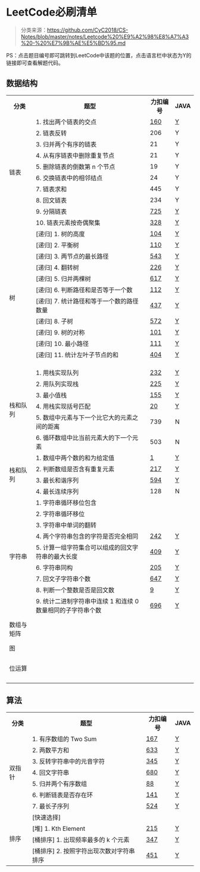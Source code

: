 # LeetCode必刷清单
> 分类来源：https://github.com/CyC2018/CS-Notes/blob/master/notes/Leetcode%20%E9%A2%98%E8%A7%A3%20-%20%E7%9B%AE%E5%BD%95.md

PS：点击题目编号即可跳转到LeetCode中该题的位置，点击语言栏中状态为Y的链接即可查看解题代码。

## 数据结构
<table>
	<tr>
	    <th>分类</th>
	    <th>题型</th>
	    <th>力扣编号</th>  
	    <th>JAVA</th>  
	</tr >
	<tr >
	    <td rowspan="10">链表</td>
	    <td>1. 找出两个链表的交点</td>
	    <td><a href="https://leetcode-cn.com/problems/intersection-of-two-linked-lists/" target="_blank" title="查看LeetCode题目">160</a></td>
	    <td><a href="" target="_blank" title="查看解题代码">Y</a></td>
	</tr>
	<tr>
	    <td>2. 链表反转</td>
	    <td>206</td>
	    <td>Y</td>
	</tr>
	<tr>
	    <td>3. 归并两个有序的链表</td>
	    <td>21</td>
	    <td>Y</td>
	</tr>
	<tr>
	    <td>4. 从有序链表中删除重复节点</td>
	    <td>21</td>
	    <td>Y</td>
	</tr>
	<tr>
	    <td>5. 删除链表的倒数第 n 个节点</td>
	    <td>19</td>
	    <td>Y</td>
	</tr>
	<tr>
	    <td>6. 交换链表中的相邻结点</td>
	    <td>24</td>
	    <td>Y</td>
	</tr>
	<tr>
	    <td>7. 链表求和</td>
	    <td>445</td>
	    <td>Y</td>
	</tr>
	<tr>
	    <td>8. 回文链表</td>
	    <td>234</td>
	    <td>Y</td>
	</tr>
	<tr>
	    <td>9. 分隔链表</td>
	    <td><a href="https://leetcode-cn.com/problems/split-linked-list-in-parts" target="_blank" title="查看LeetCode题目">725</a></td>
	    <td><a href="https://github.com/intflag/LeetCodeAC/blob/master/java/725.%E5%88%86%E9%9A%94%E9%93%BE%E8%A1%A8.java" target="_blank" title="查看解题代码">Y</a></td>
	</tr>
	<tr>
	    <td>10. 链表元素按奇偶聚集</td>
	    <td><a href="https://leetcode-cn.com/problems/odd-even-linked-list" target="_blank" title="查看LeetCode题目">328</a></td>
	    <td><a href="https://github.com/intflag/LeetCodeAC/blob/master/java/328.%E5%A5%87%E5%81%B6%E9%93%BE%E8%A1%A8.java" target="_blank" title="查看解题代码">Y</a></td>
	</tr>
    <tr >
	    <td rowspan="14">树</td>
	    <td>[递归] 1. 树的高度</td>
	    <td><a href="https://leetcode-cn.com/problems/maximum-depth-of-binary-tree/description/" target="_blank" title="查看LeetCode题目">104</a></td>
	    <td><a href="https://github.com/intflag/LeetCodeAC/blob/master/java/104.%E4%BA%8C%E5%8F%89%E6%A0%91%E7%9A%84%E6%9C%80%E5%A4%A7%E6%B7%B1%E5%BA%A6.java" target="_blank" title="查看解题代码">Y</a></td>
	</tr>
	<tr>
	    <td>[递归] 2. 平衡树</td>
	    <td><a href="https://leetcode-cn.com/problems/balanced-binary-tree/description/" target="_blank" title="查看LeetCode题目">110</a></td>
	    <td><a href="https://github.com/intflag/LeetCodeAC/blob/master/java/110.%E5%B9%B3%E8%A1%A1%E4%BA%8C%E5%8F%89%E6%A0%91.java" target="_blank" title="查看解题代码">Y</a></td>
	</tr>
	<tr>
	    <td>[递归] 3. 两节点的最长路径</td>
	    <td><a href="https://leetcode-cn.com/problems/diameter-of-binary-tree/description/" target="_blank" title="查看LeetCode题目">543</a></td>
	    <td><a href="https://github.com/intflag/LeetCodeAC/blob/master/java/543.%E4%BA%8C%E5%8F%89%E6%A0%91%E7%9A%84%E7%9B%B4%E5%BE%84.java" target="_blank" title="查看解题代码">Y</a></td>
	</tr>
	<tr>
	    <td>[递归] 4. 翻转树</td>
	    <td><a href="https://leetcode-cn.com/problems/invert-binary-tree/description/" target="_blank" title="查看LeetCode题目">226</a></td>
	    <td><a href="https://github.com/intflag/LeetCodeAC/blob/master/java/226.%E7%BF%BB%E8%BD%AC%E4%BA%8C%E5%8F%89%E6%A0%91.java" target="_blank" title="查看解题代码">Y</a></td>
	</tr>
	<tr>
	    <td>[递归] 5. 归并两棵树</td>
	    <td><a href="https://leetcode-cn.com/problems/merge-two-binary-trees/description/" target="_blank" title="查看LeetCode题目">617</a></td>
	    <td><a href="https://github.com/intflag/LeetCodeAC/blob/master/java/617.%E5%90%88%E5%B9%B6%E4%BA%8C%E5%8F%89%E6%A0%91.java" target="_blank" title="查看解题代码">Y</a></td>
	</tr>
	<tr>
	    <td>[递归] 6. 判断路径和是否等于一个数</td>
	    <td><a href="https://leetcode-cn.com/problems/path-sum/description/" target="_blank" title="查看LeetCode题目">112</a></td>
	    <td><a href="https://github.com/intflag/LeetCodeAC/blob/master/java/112.%E8%B7%AF%E5%BE%84%E6%80%BB%E5%92%8C.java" target="_blank" title="查看解题代码">Y</a></td>
	</tr>
	<tr>
	    <td>[递归] 7. 统计路径和等于一个数的路径数量</td>
	    <td><a href="https://leetcode-cn.com/problems/path-sum-iii/description/" target="_blank" title="查看LeetCode题目">437</a></td>
	    <td><a href="https://github.com/intflag/LeetCodeAC/blob/master/java/437.%E8%B7%AF%E5%BE%84%E6%80%BB%E5%92%8C-iii.java" target="_blank" title="查看解题代码">Y</a></td>
	</tr>
	<tr>
	    <td>[递归] 8. 子树</td>
	    <td><a href="https://leetcode-cn.com/problems/subtree-of-another-tree/description/" target="_blank" title="查看LeetCode题目">572</a></td>
	    <td><a href="https://github.com/intflag/LeetCodeAC/blob/master/java/572.%E5%8F%A6%E4%B8%80%E4%B8%AA%E6%A0%91%E7%9A%84%E5%AD%90%E6%A0%91.java" target="_blank" title="查看解题代码">Y</a></td>
	</tr>
	<tr>
	    <td>[递归] 9. 树的对称</td>
	    <td><a href="https://leetcode-cn.com/problems/symmetric-tree/description/" target="_blank" title="查看LeetCode题目">101</a></td>
	    <td><a href="https://github.com/intflag/LeetCodeAC/blob/master/java/101.%E5%AF%B9%E7%A7%B0%E4%BA%8C%E5%8F%89%E6%A0%91.java" target="_blank" title="查看解题代码">Y</a></td>
	</tr>
	<tr>
	    <td>[递归] 10. 最小路径</td>
	    <td><a href="https://leetcode-cn.com/problems/minimum-depth-of-binary-tree/description/" target="_blank" title="查看LeetCode题目">111</a></td>
	    <td><a href="https://github.com/intflag/LeetCodeAC/blob/master/java/111.%E4%BA%8C%E5%8F%89%E6%A0%91%E7%9A%84%E6%9C%80%E5%B0%8F%E6%B7%B1%E5%BA%A6.java" target="_blank" title="查看解题代码">Y</a></td>
	</tr>
	<tr>
	    <td>[递归] 11. 统计左叶子节点的和</td>
	    <td><a href="https://leetcode-cn.com/problems/sum-of-left-leaves/description/" target="_blank" title="查看LeetCode题目">404</a></td>
	    <td><a href="https://github.com/intflag/LeetCodeAC/blob/master/java/404.%E5%B7%A6%E5%8F%B6%E5%AD%90%E4%B9%8B%E5%92%8C.java" target="_blank" title="查看解题代码">Y</a></td>
	</tr>
	<tr>
	    <td></td>
	    <td></td>
	    <td></td>
	</tr>
	<tr>
	    <td></td>
	    <td></td>
	    <td></td>
	</tr>
	<tr>
	    <td></td>
	    <td></td>
	    <td></td>
	</tr>
	<tr >
	    <td rowspan="6">栈和队列</td>
	    <td>1. 用栈实现队列</td>
	    <td><a href="https://leetcode-cn.com/problems/implement-queue-using-stacks" target="_blank" title="查看LeetCode题目">232</a></td>
	    <td><a href="https://github.com/intflag/LeetCodeAC/blob/master/java/232.%E7%94%A8%E6%A0%88%E5%AE%9E%E7%8E%B0%E9%98%9F%E5%88%97.java" target="_blank" title="查看解题代码">Y</a></td>
	</tr>
	<tr >
	    <td>2. 用队列实现栈</td>
	    <td><a href="https://leetcode-cn.com/problems/implement-stack-using-queues" target="_blank" title="查看LeetCode题目">225</a></td>
	    <td><a href="https://github.com/intflag/LeetCodeAC/blob/master/java/225.%E7%94%A8%E9%98%9F%E5%88%97%E5%AE%9E%E7%8E%B0%E6%A0%88.java" target="_blank" title="查看解题代码">Y</a></td>
	</tr>
	<tr >
	    <td>3. 最小值栈</td>
	    <td><a href="https://leetcode-cn.com/problems/min-stack" target="_blank" title="查看LeetCode题目">155</a></td>
	    <td><a href="https://github.com/intflag/LeetCodeAC/blob/master/java/155.%E6%9C%80%E5%B0%8F%E6%A0%88.java" target="_blank" title="查看解题代码">Y</a></td>
	</tr>
	<tr >
	    <td>4. 用栈实现括号匹配</td>
	    <td><a href="https://leetcode-cn.com/problems/valid-parentheses" target="_blank" title="查看LeetCode题目">20</a></td>
	    <td><a href="https://github.com/intflag/LeetCodeAC/blob/master/java/20.%E6%9C%89%E6%95%88%E7%9A%84%E6%8B%AC%E5%8F%B7.java" target="_blank" title="查看解题代码">Y</a></td>
	</tr>
	<tr >
	    <td>5. 数组中元素与下一个比它大的元素之间的距离</td>
	    <td>739</td>
	    <td>N</td>
	</tr>
	<tr >
	    <td>6. 循环数组中比当前元素大的下一个元素</td>
	    <td>503</td>
	    <td>N</td>
	</tr>
    <tr >
	    <td rowspan="4">栈和队列</td>
	    <td>1. 数组中两个数的和为给定值</td>
	    <td><a href="https://leetcode-cn.com/problems/two-sum" target="_blank" title="查看LeetCode题目">1</a></td>
	    <td><a href="https://github.com/intflag/LeetCodeAC/blob/master/java/1.%E4%B8%A4%E6%95%B0%E4%B9%8B%E5%92%8C.java" target="_blank" title="查看解题代码">Y</a></td>
	</tr>
    <tr >
	    <td>2. 判断数组是否含有重复元素</td>
	    <td><a href="https://leetcode-cn.com/problems/contains-duplicate" target="_blank" title="查看LeetCode题目">217</a></td>
	    <td><a href="https://github.com/intflag/LeetCodeAC/blob/master/java/217.%E5%AD%98%E5%9C%A8%E9%87%8D%E5%A4%8D%E5%85%83%E7%B4%A0.java" target="_blank" title="查看解题代码">Y</a></td>
	</tr>
    <tr >
	    <td>3. 最长和谐序列</td>
	    <td><a href="https://leetcode-cn.com/problems/longest-harmonious-subsequence" target="_blank" title="查看LeetCode题目">594</a></td>
	    <td><a href="https://github.com/intflag/LeetCodeAC/blob/master/java/594.%E6%9C%80%E9%95%BF%E5%92%8C%E8%B0%90%E5%AD%90%E5%BA%8F%E5%88%97.java" target="_blank" title="查看解题代码">Y</a></td>
	</tr>
    <tr >
	    <td>4. 最长连续序列</td>
	    <td>128</td>
	    <td>N</td>
	</tr>
    <tr >
	    <td rowspan="9">字符串</td>
	    <td>1. 字符串循环移位包含</td>
	    <td></td>
	    <td></td>
	</tr>
    <tr >
	    <td>2. 字符串循环移位</td>
	    <td></td>
	    <td></td>
	</tr>
    <tr >
	    <td>3. 字符串中单词的翻转</td>
	    <td></td>
	    <td></td>
	</tr>
    <tr >
	    <td>4. 两个字符串包含的字符是否完全相同</td>
	    <td><a href="https://leetcode-cn.com/problems/valid-anagram" target="_blank" title="查看LeetCode题目">242</a></td>
	    <td><a href="https://github.com/intflag/LeetCodeAC/blob/master/java/242.%E6%9C%89%E6%95%88%E7%9A%84%E5%AD%97%E6%AF%8D%E5%BC%82%E4%BD%8D%E8%AF%8D.java" target="_blank" title="查看解题代码">Y</a></td>
	</tr>
    <tr >
	    <td>5. 计算一组字符集合可以组成的回文字符串的最大长度</td>
	    <td><a href="https://leetcode-cn.com/problems/longest-palindrome" target="_blank" title="查看LeetCode题目">409</a></td>
	    <td><a href="https://github.com/intflag/LeetCodeAC/blob/master/java/409.%E6%9C%80%E9%95%BF%E5%9B%9E%E6%96%87%E4%B8%B2.java" target="_blank" title="查看解题代码">Y</a></td>
	</tr>
    <tr >
	    <td>6. 字符串同构</td>
	    <td><a href="https://leetcode-cn.com/problems/isomorphic-strings" target="_blank" title="查看LeetCode题目">205</a></td>
	    <td><a href="https://github.com/intflag/LeetCodeAC/blob/master/java/205.%E5%90%8C%E6%9E%84%E5%AD%97%E7%AC%A6%E4%B8%B2.java" target="_blank" title="查看解题代码">Y</a></td>
	</tr>
    <tr >
	    <td>7. 回文子字符串个数</td>
	    <td><a href="https://leetcode-cn.com/problems/palindromic-substrings" target="_blank" title="查看LeetCode题目">647</a></td>
	    <td><a href="https://github.com/intflag/LeetCodeAC/blob/master/java/647.%E5%9B%9E%E6%96%87%E5%AD%90%E4%B8%B2.java" target="_blank" title="查看解题代码">Y</a></td>
	</tr>
    <tr >
	    <td>8. 判断一个整数是否是回文数</td>
	    <td><a href="https://leetcode-cn.com/problems/palindrome-number" target="_blank" title="查看LeetCode题目">9</a></td>
	    <td><a href="https://github.com/intflag/LeetCodeAC/blob/master/java/9.%E5%9B%9E%E6%96%87%E6%95%B0.java" target="_blank" title="查看解题代码">Y</a></td>
	</tr>
    <tr >
	    <td>9. 统计二进制字符串中连续 1 和连续 0 数量相同的子字符串个数</td>
	    <td><a href="https://leetcode-cn.com/problems/count-binary-substrings" target="_blank" title="查看LeetCode题目">696</a></td>
	    <td><a href="https://github.com/intflag/LeetCodeAC/blob/master/java/696.%E8%AE%A1%E6%95%B0%E4%BA%8C%E8%BF%9B%E5%88%B6%E5%AD%90%E4%B8%B2.java" target="_blank" title="查看解题代码">Y</a></td>
	</tr>
    <tr >
	    <td rowspan="12">数组与矩阵</td>
	    <td></td>
	    <td></td>
	    <td></td>
	</tr>
    <tr >
	    <td></td>
	    <td></td>
	    <td></td>
	</tr>
    <tr >
	    <td></td>
	    <td></td>
	    <td></td>
	</tr>
    <tr >
	    <td></td>
	    <td></td>
	    <td></td>
	</tr>
    <tr >
	    <td></td>
	    <td></td>
	    <td></td>
	</tr>
    <tr >
	    <td></td>
	    <td></td>
	    <td></td>
	</tr>
    <tr >
	    <td></td>
	    <td></td>
	    <td></td>
	</tr>
    <tr >
	    <td></td>
	    <td></td>
	    <td></td>
	</tr>
    <tr >
	    <td></td>
	    <td></td>
	    <td></td>
	</tr>
    <tr >
	    <td></td>
	    <td></td>
	    <td></td>
	</tr>
    <tr >
	    <td></td>
	    <td></td>
	    <td></td>
	</tr>
    <tr >
	    <td></td>
	    <td></td>
	    <td></td>
	</tr>
    <tr >
	    <td rowspan="4">图</td>
	    <td></td>
	    <td></td>
	    <td></td>
	</tr>
    <tr >
	    <td></td>
	    <td></td>
	    <td></td>
	</tr>
    <tr >
	    <td></td>
	    <td></td>
	    <td></td>
	</tr>
    <tr >
	    <td></td>
	    <td></td>
	    <td></td>
	</tr>
    <tr >
	    <td rowspan="13">位运算</td>
	    <td></td>
	    <td></td>
	    <td></td>
	</tr>
    <tr >
	    <td></td>
	    <td></td>
	    <td></td>
	</tr>
    <tr >
	    <td></td>
	    <td></td>
	    <td></td>
	</tr>
    <tr >
	    <td></td>
	    <td></td>
	    <td></td>
	</tr>
    <tr >
	    <td></td>
	    <td></td>
	    <td></td>
	</tr>
    <tr >
	    <td></td>
	    <td></td>
	    <td></td>
	</tr>
    <tr >
	    <td></td>
	    <td></td>
	    <td></td>
	</tr>
    <tr >
	    <td></td>
	    <td></td>
	    <td></td>
	</tr>
    <tr >
	    <td></td>
	    <td></td>
	    <td></td>
	</tr>
    <tr >
	    <td></td>
	    <td></td>
	    <td></td>
	</tr>
    <tr >
	    <td></td>
	    <td></td>
	    <td></td>
	</tr>
    <tr >
	    <td></td>
	    <td></td>
	    <td></td>
	</tr>
    <tr >
	    <td></td>
	    <td></td>
	    <td></td>
	</tr>
</table>

## 算法
<table>
	<tr>
	    <th>分类</th>
	    <th>题型</th>
	    <th>力扣编号</th>  
	    <th>JAVA</th>  
	</tr >
    <tr >
	    <td rowspan="7">双指针</td>
	    <td>1. 有序数组的 Two Sum</td>
	    <td><a href="https://leetcode-cn.com/problems/two-sum-ii-input-array-is-sorted" target="_blank" title="查看LeetCode题目">167</a></td>
	    <td><a href="https://github.com/intflag/LeetCodeAC/blob/master/java/167.%E4%B8%A4%E6%95%B0%E4%B9%8B%E5%92%8C-ii-%E8%BE%93%E5%85%A5%E6%9C%89%E5%BA%8F%E6%95%B0%E7%BB%84.java" target="_blank" title="查看解题代码">Y</a></td>
	</tr>
    <tr >
	    <td>2. 两数平方和</td>
	    <td><a href="https://leetcode-cn.com/problems/sum-of-square-numbers" target="_blank" title="查看LeetCode题目">633</a></td>
	    <td><a href="https://github.com/intflag/LeetCodeAC/blob/master/java/633.%E5%B9%B3%E6%96%B9%E6%95%B0%E4%B9%8B%E5%92%8C.java" target="_blank" title="查看解题代码">Y</a></td>
	</tr>
    <tr >
	    <td>3. 反转字符串中的元音字符</td>
	    <td><a href="https://leetcode-cn.com/problems/reverse-vowels-of-a-string" target="_blank" title="查看LeetCode题目">345</a></td>
	    <td><a href="https://github.com/intflag/LeetCodeAC/blob/master/java/345.%E5%8F%8D%E8%BD%AC%E5%AD%97%E7%AC%A6%E4%B8%B2%E4%B8%AD%E7%9A%84%E5%85%83%E9%9F%B3%E5%AD%97%E6%AF%8D.java" target="_blank" title="查看解题代码">Y</a></td>
	</tr>
    <tr >
	    <td>4. 回文字符串</td>
	    <td><a href="https://leetcode-cn.com/problems/valid-palindrome-ii" target="_blank" title="查看LeetCode题目">680</a></td>
	    <td><a href="https://github.com/intflag/LeetCodeAC/blob/master/java/680.%E9%AA%8C%E8%AF%81%E5%9B%9E%E6%96%87%E5%AD%97%E7%AC%A6%E4%B8%B2-%E2%85%B1.java" target="_blank" title="查看解题代码">Y</a></td>
	</tr>
    <tr >
	    <td>5. 归并两个有序数组</td>
	    <td><a href="https://leetcode-cn.com/problems/merge-sorted-array" target="_blank" title="查看LeetCode题目">88</a></td>
	    <td><a href="https://github.com/intflag/LeetCodeAC/blob/master/java/88.%E5%90%88%E5%B9%B6%E4%B8%A4%E4%B8%AA%E6%9C%89%E5%BA%8F%E6%95%B0%E7%BB%84.java" target="_blank" title="查看解题代码">Y</a></td>
	</tr>
    <tr >
	    <td>6. 判断链表是否存在环</td>
	    <td><a href="https://leetcode-cn.com/problems/linked-list-cycle" target="_blank" title="查看LeetCode题目">141</a></td>
	    <td><a href="https://github.com/intflag/LeetCodeAC/blob/master/java/141.%E7%8E%AF%E5%BD%A2%E9%93%BE%E8%A1%A8.java" target="_blank" title="查看解题代码">Y</a></td>
	</tr>
    <tr >
	    <td>7. 最长子序列</td>
	    <td><a href="https://leetcode-cn.com/problems/longest-word-in-dictionary-through-deleting" target="_blank" title="查看LeetCode题目">524</a></td>
	    <td><a href="https://github.com/intflag/LeetCodeAC/blob/master/java/524.%E9%80%9A%E8%BF%87%E5%88%A0%E9%99%A4%E5%AD%97%E6%AF%8D%E5%8C%B9%E9%85%8D%E5%88%B0%E5%AD%97%E5%85%B8%E9%87%8C%E6%9C%80%E9%95%BF%E5%8D%95%E8%AF%8D.java" target="_blank" title="查看解题代码">Y</a></td>
	</tr>
    <tr >
	    <td rowspan="4">排序</td>
	    <td>[快速选择]</td>
	    <td></td>
	    <td></td>
	</tr>
    <tr >
	    <td>[堆] 1. Kth Element</td>
	    <td><a href="https://leetcode-cn.com/problems/kth-largest-element-in-an-array/description/" target="_blank" title="查看LeetCode题目">215</a></td>
	    <td><a href="https://github.com/intflag/LeetCodeAC/blob/master/java/215.%E6%95%B0%E7%BB%84%E4%B8%AD%E7%9A%84%E7%AC%ACk%E4%B8%AA%E6%9C%80%E5%A4%A7%E5%85%83%E7%B4%A0.java" target="_blank" title="查看解题代码">Y</a></td>
	</tr>
    <tr >
	    <td>[桶排序] 1. 出现频率最多的 k 个元素</td>
	    <td><a href="https://leetcode-cn.com/problems/top-k-frequent-elements/description/" target="_blank" title="查看LeetCode题目">347</a></td>
	    <td><a href="https://github.com/intflag/LeetCodeAC/blob/master/java/347.%E5%89%8D-k-%E4%B8%AA%E9%AB%98%E9%A2%91%E5%85%83%E7%B4%A0.java" target="_blank" title="查看解题代码">Y</a></td>
	</tr>
    <tr >
	    <td>[桶排序] 2. 按照字符出现次数对字符串排序</td>
	    <td><a href="https://leetcode-cn.com/problems/sort-characters-by-frequency/description/" target="_blank" title="查看LeetCode题目">451</a></td>
	    <td><a href="https://github.com/intflag/LeetCodeAC/blob/master/java/451.%E6%A0%B9%E6%8D%AE%E5%AD%97%E7%AC%A6%E5%87%BA%E7%8E%B0%E9%A2%91%E7%8E%87%E6%8E%92%E5%BA%8F.java" target="_blank" title="查看解题代码">Y</a></td>
	</tr>
</table>